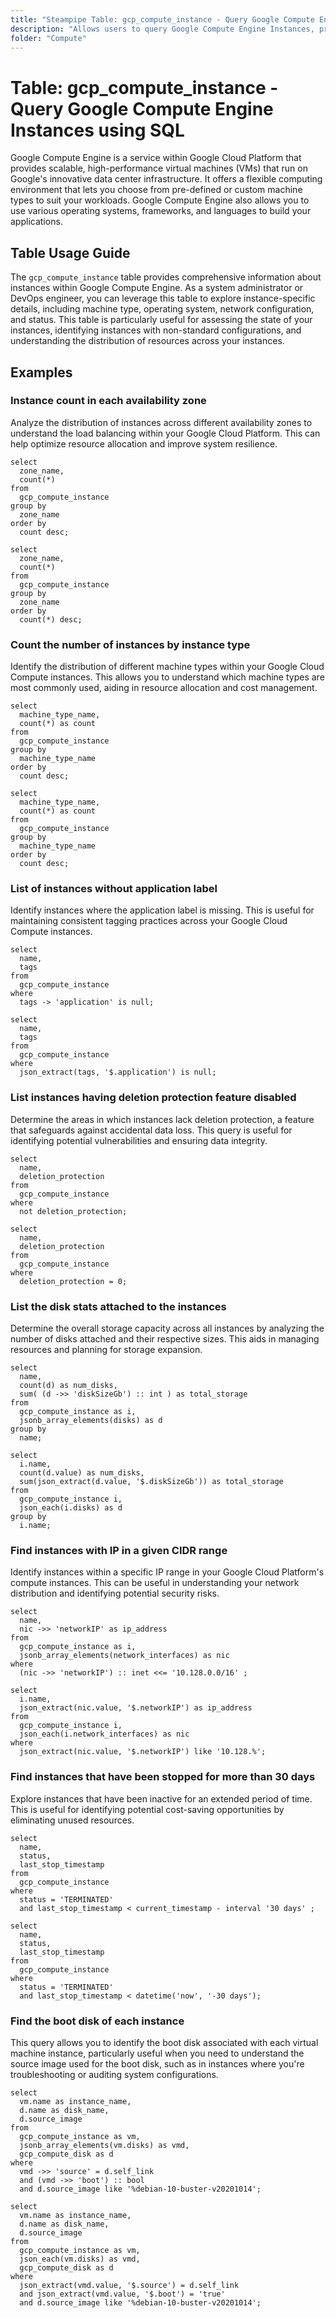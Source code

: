 ```yaml
---
title: "Steampipe Table: gcp_compute_instance - Query Google Compute Engine Instances using SQL"
description: "Allows users to query Google Compute Engine Instances, providing detailed information about each instance's configuration, status, and associated resources."
folder: "Compute"
---
```


# Table: gcp_compute_instance - Query Google Compute Engine Instances using SQL

Google Compute Engine is a service within Google Cloud Platform that provides scalable, high-performance virtual machines (VMs) that run on Google's innovative data center infrastructure. It offers a flexible computing environment that lets you choose from pre-defined or custom machine types to suit your workloads. Google Compute Engine also allows you to use various operating systems, frameworks, and languages to build your applications.

## Table Usage Guide

The `gcp_compute_instance` table provides comprehensive information about instances within Google Compute Engine. As a system administrator or DevOps engineer, you can leverage this table to explore instance-specific details, including machine type, operating system, network configuration, and status. This table is particularly useful for assessing the state of your instances, identifying instances with non-standard configurations, and understanding the distribution of resources across your instances.

## Examples

### Instance count in each availability zone
Analyze the distribution of instances across different availability zones to understand the load balancing within your Google Cloud Platform. This can help optimize resource allocation and improve system resilience.

```sql+postgres
select
  zone_name,
  count(*)
from
  gcp_compute_instance
group by
  zone_name
order by
  count desc;
```

```sql+sqlite
select
  zone_name,
  count(*)
from
  gcp_compute_instance
group by
  zone_name
order by
  count(*) desc;
```

### Count the number of instances by instance type
Identify the distribution of different machine types within your Google Cloud Compute instances. This allows you to understand which machine types are most commonly used, aiding in resource allocation and cost management.

```sql+postgres
select
  machine_type_name,
  count(*) as count
from
  gcp_compute_instance
group by
  machine_type_name
order by
  count desc;
```

```sql+sqlite
select
  machine_type_name,
  count(*) as count
from
  gcp_compute_instance
group by
  machine_type_name
order by
  count desc;
```

### List of instances without application label
Identify instances where the application label is missing. This is useful for maintaining consistent tagging practices across your Google Cloud Compute instances.

```sql+postgres
select
  name,
  tags
from
  gcp_compute_instance
where
  tags -> 'application' is null;
```

```sql+sqlite
select
  name,
  tags
from
  gcp_compute_instance
where
  json_extract(tags, '$.application') is null;
```

### List instances having deletion protection feature disabled
Determine the areas in which instances lack deletion protection, a feature that safeguards against accidental data loss. This query is useful for identifying potential vulnerabilities and ensuring data integrity.

```sql+postgres
select
  name,
  deletion_protection
from
  gcp_compute_instance
where
  not deletion_protection;
```

```sql+sqlite
select
  name,
  deletion_protection
from
  gcp_compute_instance
where
  deletion_protection = 0;
```

### List the disk stats attached to the instances
Determine the overall storage capacity across all instances by analyzing the number of disks attached and their respective sizes. This aids in managing resources and planning for storage expansion.

```sql+postgres
select
  name,
  count(d) as num_disks,
  sum( (d ->> 'diskSizeGb') :: int ) as total_storage
from
  gcp_compute_instance as i,
  jsonb_array_elements(disks) as d
group by
  name;
```

```sql+sqlite
select
  i.name,
  count(d.value) as num_disks,
  sum(json_extract(d.value, '$.diskSizeGb')) as total_storage
from
  gcp_compute_instance i,
  json_each(i.disks) as d
group by
  i.name;
```

### Find instances with IP in a given CIDR range
Identify instances within a specific IP range in your Google Cloud Platform's compute instances. This can be useful in understanding your network distribution and identifying potential security risks.

```sql+postgres
select
  name,
  nic ->> 'networkIP' as ip_address
from
  gcp_compute_instance as i,
  jsonb_array_elements(network_interfaces) as nic
where
  (nic ->> 'networkIP') :: inet <<= '10.128.0.0/16' ;
```

```sql+sqlite
select
  i.name,
  json_extract(nic.value, '$.networkIP') as ip_address
from
  gcp_compute_instance i,
  json_each(i.network_interfaces) as nic
where
  json_extract(nic.value, '$.networkIP') like '10.128.%';
```

### Find instances that have been stopped for more than 30 days
Explore instances that have been inactive for an extended period of time. This is useful for identifying potential cost-saving opportunities by eliminating unused resources.

```sql+postgres
select
  name,
  status,
  last_stop_timestamp
from
  gcp_compute_instance
where
  status = 'TERMINATED'
  and last_stop_timestamp < current_timestamp - interval '30 days' ;
```

```sql+sqlite
select
  name,
  status,
  last_stop_timestamp
from
  gcp_compute_instance
where
  status = 'TERMINATED'
  and last_stop_timestamp < datetime('now', '-30 days');
```

### Find the boot disk of each instance
This query allows you to identify the boot disk associated with each virtual machine instance, particularly useful when you need to understand the source image used for the boot disk, such as in instances where you're troubleshooting or auditing system configurations.

```sql+postgres
select
  vm.name as instance_name,
  d.name as disk_name,
  d.source_image
from
  gcp_compute_instance as vm,
  jsonb_array_elements(vm.disks) as vmd,
  gcp_compute_disk as d
where
  vmd ->> 'source' = d.self_link
  and (vmd ->> 'boot') :: bool
  and d.source_image like '%debian-10-buster-v20201014';
```

```sql+sqlite
select
  vm.name as instance_name,
  d.name as disk_name,
  d.source_image
from
  gcp_compute_instance as vm,
  json_each(vm.disks) as vmd,
  gcp_compute_disk as d
where
  json_extract(vmd.value, '$.source') = d.self_link
  and json_extract(vmd.value, '$.boot') = 'true'
  and d.source_image like '%debian-10-buster-v20201014';
```